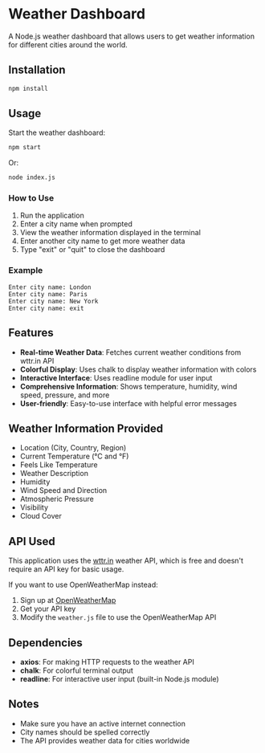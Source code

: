 # Weather Dashboard

A Node.js weather dashboard that allows users to get weather information for different cities around the world.

## Installation

```bash
npm install
```

## Usage

Start the weather dashboard:
```bash
npm start
```

Or:
```bash
node index.js
```

### How to Use

1. Run the application
2. Enter a city name when prompted
3. View the weather information displayed in the terminal
4. Enter another city name to get more weather data
5. Type "exit" or "quit" to close the dashboard

### Example

```
Enter city name: London
Enter city name: Paris
Enter city name: New York
Enter city name: exit
```

## Features

- **Real-time Weather Data**: Fetches current weather conditions from wttr.in API
- **Colorful Display**: Uses chalk to display weather information with colors
- **Interactive Interface**: Uses readline module for user input
- **Comprehensive Information**: Shows temperature, humidity, wind speed, pressure, and more
- **User-friendly**: Easy-to-use interface with helpful error messages

## Weather Information Provided

- Location (City, Country, Region)
- Current Temperature (°C and °F)
- Feels Like Temperature
- Weather Description
- Humidity
- Wind Speed and Direction
- Atmospheric Pressure
- Visibility
- Cloud Cover

## API Used

This application uses the [wttr.in](https://wttr.in) weather API, which is free and doesn't require an API key for basic usage.

If you want to use OpenWeatherMap instead:
1. Sign up at [OpenWeatherMap](https://openweathermap.org/api)
2. Get your API key
3. Modify the `weather.js` file to use the OpenWeatherMap API

## Dependencies

- **axios**: For making HTTP requests to the weather API
- **chalk**: For colorful terminal output
- **readline**: For interactive user input (built-in Node.js module)

## Notes

- Make sure you have an active internet connection
- City names should be spelled correctly
- The API provides weather data for cities worldwide

